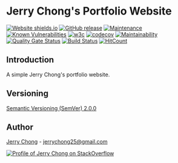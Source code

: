 # Jerry Chong's Portfolio Website

[![Website shields.io](https://img.shields.io/website-up-down-green-red/http/shields.io.svg)](https://jerrychong25.github.io/)
[![GitHub release](https://img.shields.io/github/release/jerrychong25/jerrychong25.github.io.svg)](https://GitHub.com/jerrychong25/jerrychong25.github.io/releases/)
[![Maintenance](https://img.shields.io/badge/Maintained%3F-yes-green.svg)](https://github.com/jerrychong25/jerrychong25.github.io/graphs/commit-activity)
[![Known Vulnerabilities](https://snyk.io/test/github/jerrychong25/jerrychong25.github.io/badge.svg)](https://snyk.io/test/github/jerrychong25/jerrychong25.github.io)
[![w3c](https://img.shields.io/w3c-validation/default?targetUrl=https%3A%2F%2Fjerrychong25.github.io%2F)](https://jerrychong25.github.io/)
[![codecov](https://codecov.io/gh/jerrychong25/jerrychong25.github.io/branch/staging/graph/badge.svg)](https://codecov.io/gh/jerrychong25/jerrychong25.github.io)
[![Maintainability](https://api.codeclimate.com/v1/badges/999e5107780a3be1b883/maintainability)](https://codeclimate.com/github/jerrychong25/jerrychong25.github.io/maintainability)
[![Quality Gate Status](https://sonarcloud.io/api/project_badges/measure?project=jerrychong25_jerrychong25.github.io&metric=alert_status)](https://sonarcloud.io/dashboard?id=jerrychong25_jerrychong25.github.io)
[![Build Status](https://travis-ci.org/jerrychong25/jerrychong25.github.io.svg?branch=staging)](https://travis-ci.org/jerrychong25/jerrychong25.github.io)
[![HitCount](http://hits.dwyl.com/jerrychong25/jerrychong25githubio.svg)](http://hits.dwyl.com/jerrychong25/jerrychong25githubio)

## Introduction

A simple Jerry Chong's portfolio website.

## Versioning

[Semantic Versioning (SemVer) 2.0.0](http://semver.org/)

## Author

[Jerry Chong](https://www.linkedin.com/in/chonghf/) - <jerrychong25@gmail.com> 

[![Profile of Jerry Chong on StackOverflow](https://stackoverflow.com/users/flair/5918539.png)](https://stackoverflow.com/users/5918539/jerry-chong)
